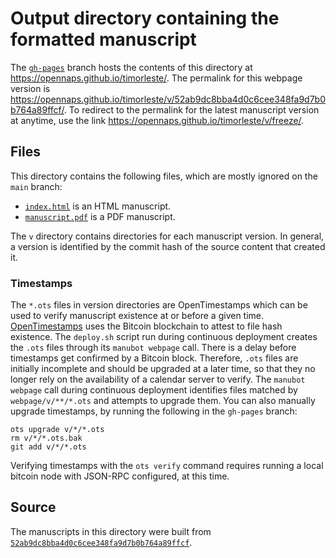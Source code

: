 # Output directory containing the formatted manuscript

The [`gh-pages`](https://github.com/opennaps/timorleste/tree/gh-pages) branch hosts the contents of this directory at <https://opennaps.github.io/timorleste/>.
The permalink for this webpage version is <https://opennaps.github.io/timorleste/v/52ab9dc8bba4d0c6cee348fa9d7b0b764a89ffcf/>.
To redirect to the permalink for the latest manuscript version at anytime, use the link <https://opennaps.github.io/timorleste/v/freeze/>.

## Files

This directory contains the following files, which are mostly ignored on the `main` branch:

+ [`index.html`](index.html) is an HTML manuscript.
+ [`manuscript.pdf`](manuscript.pdf) is a PDF manuscript.

The `v` directory contains directories for each manuscript version.
In general, a version is identified by the commit hash of the source content that created it.

### Timestamps

The `*.ots` files in version directories are OpenTimestamps which can be used to verify manuscript existence at or before a given time.
[OpenTimestamps](https://opentimestamps.org/) uses the Bitcoin blockchain to attest to file hash existence.
The `deploy.sh` script run during continuous deployment creates the `.ots` files through its `manubot webpage` call.
There is a delay before timestamps get confirmed by a Bitcoin block.
Therefore, `.ots` files are initially incomplete and should be upgraded at a later time, so that they no longer rely on the availability of a calendar server to verify.
The `manubot webpage` call during continuous deployment identifies files matched by `webpage/v/**/*.ots` and attempts to upgrade them.
You can also manually upgrade timestamps, by running the following in the `gh-pages` branch:

```shell
ots upgrade v/*/*.ots
rm v/*/*.ots.bak
git add v/*/*.ots
```

Verifying timestamps with the `ots verify` command requires running a local bitcoin node with JSON-RPC configured, at this time.

## Source

The manuscripts in this directory were built from
[`52ab9dc8bba4d0c6cee348fa9d7b0b764a89ffcf`](https://github.com/opennaps/timorleste/commit/52ab9dc8bba4d0c6cee348fa9d7b0b764a89ffcf).
